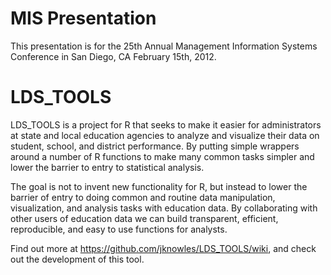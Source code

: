# MIS Presentation

This presentation is for the 25th Annual Management Information Systems Conference in San Diego, CA February 15th, 2012. 


# LDS_TOOLS

LDS_TOOLS is a project for R that seeks to make it easier for administrators at state and local education agencies to analyze and visualize their data on student, school, and district performance. By putting simple wrappers around a number of R functions to make many common tasks simpler and lower the barrier to entry to statistical analysis.

The goal is not to invent new functionality for R, but instead to lower the barrier of entry to doing common and routine data manipulation, visualization, and analysis tasks with education data. By collaborating with other users of education data we can build transparent, efficient, reproducible, and easy to use functions for analysts.

Find out more at https://github.com/jknowles/LDS_TOOLS/wiki, and check out the development of this tool.